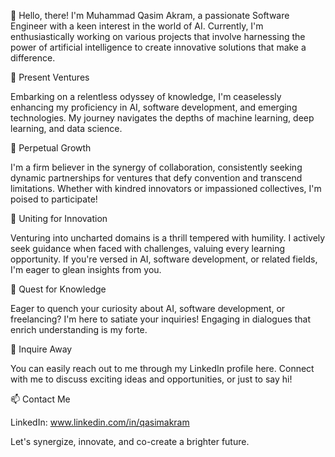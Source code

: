 👋  Hello, there!
I'm Muhammad Qasim Akram, a passionate Software Engineer with a keen interest in the world of AI. Currently, I'm enthusiastically working on various projects that involve harnessing the power of artificial intelligence to create innovative solutions that make a difference. 

🔭 Present Ventures 

Embarking on a relentless odyssey of knowledge, I'm ceaselessly enhancing my proficiency in AI, software development, and emerging technologies. My journey navigates the depths of machine learning, deep learning, and data science.

🌱 Perpetual Growth 

I'm a firm believer in the synergy of collaboration, consistently seeking dynamic partnerships for ventures that defy convention and transcend limitations. Whether with kindred innovators or impassioned collectives, I'm poised to participate!

👯 Uniting for Innovation

Venturing into uncharted domains is a thrill tempered with humility. I actively seek guidance when faced with challenges, valuing every learning opportunity. If you're versed in AI, software development, or related fields, I'm eager to glean insights from you.

🤔 Quest for Knowledge

Eager to quench your curiosity about AI, software development, or freelancing? I'm here to satiate your inquiries! Engaging in dialogues that enrich understanding is my forte.

💬 Inquire Away

You can easily reach out to me through my LinkedIn profile here. Connect with me to discuss exciting ideas and opportunities, or just to say hi!

📫 Contact Me

LinkedIn: www.linkedin.com/in/qasimakram

Let's synergize, innovate, and co-create a brighter future.

